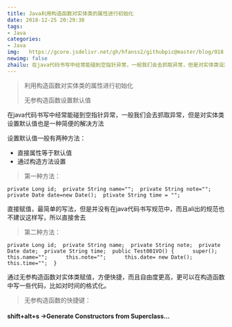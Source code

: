 ```yaml
---
title: Java利用构造函数对实体类的属性进行初始化
date: 2018-12-25 20:29:38
tags: 
- Java
categories: 
- Java
img:   https://gcore.jsdelivr.net/gh/hfanss2/githubpic@master/blog/018.jpg
newimg: false
zhailu: 在java代码书写中经常能碰到空指针异常，一般我们会去抓取异常，但是对实体类设置默认值也是一种简便的解决方法
---
```

> 利用构造函数对实体类的属性进行初始化
>
> 无参构造函数设置默认值

在java代码书写中经常能碰到空指针异常，一般我们会去抓取异常，但是对实体类设置默认值也是一种简便的解决方法

设置默认值一般有两种方法：

- 直接属性等于默认值
- 通过构造方法设置

> 第一种方法：

```
private Long id;  private String name="";  private String note="";  private Date date=new Date();  ptivate String time = "";  
```

直接赋值，最简单的写法，但是并没有在java代码书写规范中，而且ali出的规范也不建议这样写，所以直接舍去

> 第二种方法：

```
private Long id;  private String name;  private String note;  private Date date;  private String time;  public Test001VO() {      super();      this.name="";      this.note="";      this.date= new Date();      this.time="";  }  
```

通过无参构造函数对实体类赋值，方便快捷，而且自由度更高，更可以在构造函数中写一些代码，比如对时间的格式化。

> 无参构造函数的快捷键：

#### shift+alt+s   ->Generate Constructors from  Superclass…